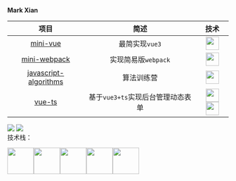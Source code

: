 **Mark Xian**



|                             项目                             |               简述                |                             技术                             |
| :----------------------------------------------------------: | :-------------------------------: | :----------------------------------------------------------: |
|     [mini-vue](https://github.com/xianjianlf2/mini-vue)      |          最简实现`vue3`           | <code><img src="https://gitee.com/mark_xian/graphic-bed/raw/master/202208111057239.png" width="30px;" /></code> |
| [mini-webpack](https://github.com/xianjianlf2/mini-webpack)  |        实现简易版`webpack`        | <code><img src="https://gitee.com/mark_xian/graphic-bed/raw/master/202208111059663.png" width="30px;" /></code> |
| [javascript-algorithms](https://github.com/xianjianlf2/javascript-algorithms) |            算法训练营             | <code><img src="https://gitee.com/mark_xian/graphic-bed/raw/master/202208111059663.png" width="30px;" /></code> |
|       [vue-ts](https://github.com/xianjianlf2/vue-ts)        | 基于`vue3+ts`实现后台管理动态表单 | <code><img src="https://gitee.com/mark_xian/graphic-bed/raw/master/202208111102026.png" width="30px;" /></code><code><img src="https://gitee.com/mark_xian/graphic-bed/raw/master/202208111106219.png" width="30px;" /></code>



![](https://ssr-contributions-svg.vercel.app/_/xianjianlf2?chart=3dbar&gap=0.6&scale=2&gradient=true&flatten=2&animation=wave&animation_duration=3&animation_delay=0.03&animation_amplitude=24&animation_frequency=0.1&animation_wave_center=19_3&format=svg&weeks=40&theme=green&widget_size=medium)
![](https://raw.githubusercontent.com/xianjianlf2/xianjianlf2/main/assets/github-contribution-grid-snake.svg)              
技术栈：

<code><img src="https://cdn.jsdelivr.net/gh/devicons/devicon/icons/react/react-original.svg" width="60px;" /></code><code><img src="https://cdn.jsdelivr.net/gh/devicons/devicon/icons/flutter/flutter-original.svg" width="60px;" /></code><code><img src="https://cdn.jsdelivr.net/gh/devicons/devicon/icons/javascript/javascript-plain.svg" width="60px;" /></code><code><img src="https://cdn.jsdelivr.net/gh/devicons/devicon/icons/typescript/typescript-original.svg" width="60px;"/></code><code><img src="https://cdn.jsdelivr.net/gh/devicons/devicon/icons/vuejs/vuejs-original.svg" width="60px;" /></code>
